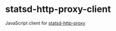 # statsd-http-proxy-client

JavaScript client for [statsd-http-proxy](https://github.com/GoMetric/statsd-http-proxy)
